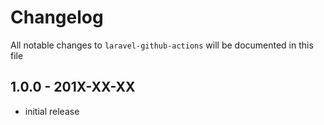 # Changelog

All notable changes to `laravel-github-actions` will be documented in this file

## 1.0.0 - 201X-XX-XX

- initial release
